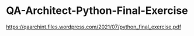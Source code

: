 # QA-Architect-Python-Final-Exercise

https://qaarchint.files.wordpress.com/2021/07/python_final_exercise.pdf
